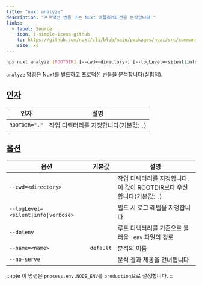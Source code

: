 ```yaml
---
title: "nuxt analyze"
description: "프로덕션 번들 또는 Nuxt 애플리케이션을 분석합니다."
links:
  - label: Source
    icon: i-simple-icons-github
    to: https://github.com/nuxt/cli/blob/main/packages/nuxi/src/commands/analyze.ts
    size: xs
---
```


<!--analyze-cmd-->
```bash [Terminal]
npx nuxt analyze [ROOTDIR] [--cwd=<directory>] [--logLevel=<silent|info|verbose>] [--dotenv] [--name=<name>] [--no-serve]
```
<!--/analyze-cmd-->

`analyze` 명령은 Nuxt를 빌드하고 프로덕션 번들을 분석합니다(실험적).

## [인자](#arguments)

<!--analyze-args-->
인자 | 설명
--- | ---
`ROOTDIR="."` | 작업 디렉터리를 지정합니다(기본값: `.`)
<!--/analyze-args-->

## [옵션](#options)

<!--analyze-opts-->
옵션 | 기본값 | 설명
--- | --- | ---
`--cwd=<directory>` |  | 작업 디렉터리를 지정합니다. 이 값이 ROOTDIR보다 우선합니다(기본값: `.`)
`--logLevel=<silent\|info\|verbose>` |  | 빌드 시 로그 레벨을 지정합니다
`--dotenv` |  | 루트 디렉터리를 기준으로 불러올 `.env` 파일의 경로
`--name=<name>` | `default` | 분석의 이름
`--no-serve` |  | 분석 결과 제공을 건너뜁니다
<!--/analyze-opts-->

::note
이 명령은 `process.env.NODE_ENV`를 `production`으로 설정합니다.
::
